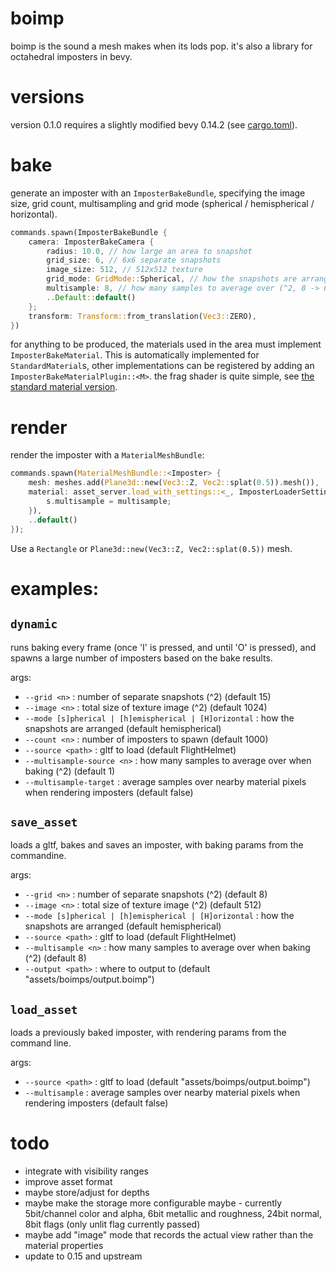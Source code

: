 # boimp
boimp is the sound a mesh makes when its lods pop. it's also a library for octahedral imposters in bevy.

# versions
version 0.1.0 requires a slightly modified bevy 0.14.2 (see [cargo.toml](Cargo.toml)).

# bake
generate an imposter with an `ImposterBakeBundle`, specifying the image size, grid count, multisampling and grid mode (spherical / hemispherical / horizontal).

```rs
commands.spawn(ImposterBakeBundle {
    camera: ImposterBakeCamera {
        radius: 10.0, // how large an area to snapshot
        grid_size: 6, // 6x6 separate snapshots
        image_size: 512, // 512x512 texture
        grid_mode: GridMode::Spherical, // how the snapshots are arranged
        multisample: 8, // how many samples to average over (^2, 8 -> 64 samples)
        ..Default::default()
    };
    transform: Transform::from_translation(Vec3::ZERO),
})
```

for anything to be produced, the materials used in the area must implement `ImposterBakeMaterial`. This is automatically implemented for `StandardMaterial`s, other implementations can be registered by adding an `ImposterBakeMaterialPlugin::<M>`. the frag shader is quite simple, see [the standard material version](src/shaders/standard_material_imposter_baker.wgsl).

# render
render the imposter with a `MaterialMeshBundle`:

```rs
commands.spawn(MaterialMeshBundle::<Imposter> {
    mesh: meshes.add(Plane3d::new(Vec3::Z, Vec2::splat(0.5)).mesh()),
    material: asset_server.load_with_settings::<_, ImposterLoaderSettings>(source, move |s| {
        s.multisample = multisample;
    }),
    ..default()
});
```

Use a `Rectangle` or `Plane3d::new(Vec3::Z, Vec2::splat(0.5))` mesh. 

# examples:
## `dynamic` 
runs baking every frame (once 'I' is pressed, and until 'O' is pressed), and spawns a large number of imposters based on the bake results.

args:
- `--grid <n>` : number of separate snapshots (^2) (default 15)
- `--image <n>` : total size of texture image (^2) (default 1024)
- `--mode [s]pherical | [h]emispherical | [H]orizontal` : how the snapshots are arranged (default hemispherical)
- `--count <n>` : number of imposters to spawn (default 1000)
- `--source <path>` : gltf to load (default FlightHelmet)
- `--multisample-source <n>` : how many samples to average over when baking (^2) (default 1)
- `--multisample-target` : average samples over nearby material pixels when rendering imposters (default false)


## `save_asset`
loads a gltf, bakes and saves an imposter, with baking params from the commandine.

args:
- `--grid <n>` : number of separate snapshots (^2) (default 8)
- `--image <n>` : total size of texture image (^2) (default 512)
- `--mode [s]pherical | [h]emispherical | [H]orizontal` : how the snapshots are arranged (default hemispherical)
- `--source <path>` : gltf to load (default FlightHelmet)
- `--multisample <n>` : how many samples to average over when baking (^2) (default 8)
- `--output <path>` : where to output to (default "assets/boimps/output.boimp")


## `load_asset`
loads a previously baked imposter, with rendering params from the command line.

args:
- `--source <path>` : gltf to load (default "assets/boimps/output.boimp")
- `--multisample` : average samples over nearby material pixels when rendering imposters (default false)


# todo
- integrate with visibility ranges
- improve asset format
- maybe store/adjust for depths
- maybe make the storage more configurable maybe - currently 5bit/channel color and alpha, 6bit metallic and roughness, 24bit normal, 8bit flags (only unlit flag currently passed)
- maybe add "image" mode that records the actual view rather than the material properties
- update to 0.15 and upstream
